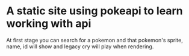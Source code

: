 # A static site using pokeapi to learn working with api

At first stage you can search for a pokemon and that pokemon's sprite, name, id will show and legacy cry will play when rendering.


